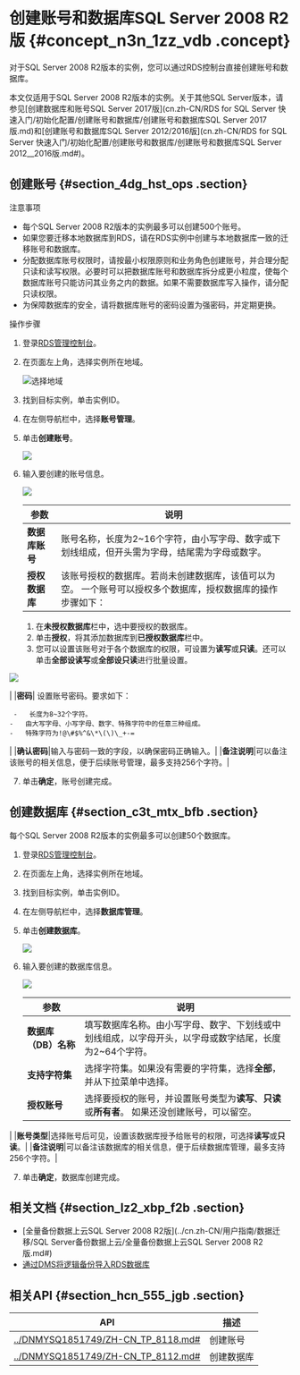 # 创建账号和数据库SQL Server 2008 R2版 {#concept_n3n_1zz_vdb .concept}

对于SQL Server 2008 R2版本的实例，您可以通过RDS控制台直接创建账号和数据库。

本文仅适用于SQL Server 2008 R2版本的实例。关于其他SQL Server版本，请参见[创建数据库和账号SQL Server 2017版](cn.zh-CN/RDS for SQL Server 快速入门/初始化配置/创建账号和数据库/创建账号和数据库SQL Server 2017版.md)和[创建账号和数据库SQL Server 2012/2016版](cn.zh-CN/RDS for SQL Server 快速入门/初始化配置/创建账号和数据库/创建账号和数据库SQL Server 2012__2016版.md#)。

## 创建账号 {#section_4dg_hst_ops .section}

注意事项

-   每个SQL Server 2008 R2版本的实例最多可以创建500个账号。
-   如果您要迁移本地数据库到RDS，请在RDS实例中创建与本地数据库一致的迁移账号和数据库。
-   分配数据库账号权限时，请按最小权限原则和业务角色创建账号，并合理分配只读和读写权限。必要时可以把数据库账号和数据库拆分成更小粒度，使每个数据库账号只能访问其业务之内的数据。如果不需要数据库写入操作，请分配只读权限。
-   为保障数据库的安全，请将数据库账号的密码设置为强密码，并定期更换。

操作步骤

1.  登录[RDS管理控制台](https://rds.console.aliyun.com/)。
2.  在页面左上角，选择实例所在地域。

    ![选择地域](http://static-aliyun-doc.oss-cn-hangzhou.aliyuncs.com/assets/img/7814/156885765336543_zh-CN.png)

3.  找到目标实例，单击实例ID。
4.  在左侧导航栏中，选择**账号管理**。
5.  单击**创建账号**。

    ![](http://static-aliyun-doc.oss-cn-hangzhou.aliyuncs.com/assets/img/7838/15688576532761_zh-CN.png)

6.  输入要创建的账号信息。

    ![](http://static-aliyun-doc.oss-cn-hangzhou.aliyuncs.com/assets/img/7838/15688576532762_zh-CN.png)

    |参数|说明|
    |--|--|
    |**数据库账号**|账号名称，长度为2~16个字符，由小写字母、数字或下划线组成，但开头需为字母，结尾需为字母或数字。|
    |**授权数据库**|该账号授权的数据库。若尚未创建数据库，该值可以为空。 一个账号可以授权多个数据库，授权数据库的操作步骤如下：

     1.  在**未授权数据库**栏中，选中要授权的数据库。
    2.  单击**授权**，将其添加数据库到**已授权数据库**栏中。
    3.  您可以设置该账号对于各个数据库的权限，可设置为**读写**或**只读**。还可以单击**全部设读写**或**全部设只读**进行批量设置。

![](http://static-aliyun-doc.oss-cn-hangzhou.aliyuncs.com/assets/img/7838/15688576532763_zh-CN.png)

 |
    |**密码**| 设置账号密码。要求如下：

     -   长度为8~32个字符。
    -   由大写字母、小写字母、数字、特殊字符中的任意三种组成。
    -   特殊字符为!@\#$%^&\*\(\)\_+-=
 |
    |**确认密码**|输入与密码一致的字段，以确保密码正确输入。|
    |**备注说明**|可以备注该账号的相关信息，便于后续账号管理，最多支持256个字符。|

7.  单击**确定**，账号创建完成。

## 创建数据库 {#section_c3t_mtx_bfb .section}

每个SQL Server 2008 R2版本的实例最多可以创建50个数据库。

1.  登录[RDS管理控制台](https://rds.console.aliyun.com/)。
2.  在页面左上角，选择实例所在地域。
3.  找到目标实例，单击实例ID。
4.  在左侧导航栏中，选择**数据库管理**。
5.  单击**创建数据库**。

    ![](http://static-aliyun-doc.oss-cn-hangzhou.aliyuncs.com/assets/img/7838/15688576532764_zh-CN.png)

6.  输入要创建的数据库信息。

    ![](http://static-aliyun-doc.oss-cn-hangzhou.aliyuncs.com/assets/img/7838/15688576532765_zh-CN.png)

    |参数|说明|
    |--|--|
    |**数据库（DB）名称**|填写数据库名称。由小写字母、数字、下划线或中划线组成，以字母开头，以字母或数字结尾，长度为2~64个字符。|
    |**支持字符集**|选择字符集。如果没有需要的字符集，选择**全部**，并从下拉菜单中选择。|
    |**授权账号**|选择要授权的账号，并设置账号类型为**读写**、**只读**或**所有者**。 如果还没创建账号，可以留空。

 |
    |**账号类型**|选择账号后可见，设置该数据库授予给账号的权限，可选择**读写**或**只读**。|
    |**备注说明**|可以备注该数据库的相关信息，便于后续数据库管理，最多支持256个字符。|

7.  单击**确定**，数据库创建完成。

## 相关文档 {#section_lz2_xbp_f2b .section}

-   [全量备份数据上云SQL Server 2008 R2版](../cn.zh-CN/用户指南/数据迁移/SQL Server备份数据上云/全量备份数据上云SQL Server 2008 R2版.md#)
-   [通过DMS将逻辑备份导入RDS数据库](https://help.aliyun.com/document_detail/65567.html)

## 相关API {#section_hcn_555_jgb .section}

|API|描述|
|---|--|
|[../DNMYSQ1851749/ZH-CN\_TP\_8118.md\#](../cn.zh-CN/API参考/账号管理/CreateAccount.md#)|创建账号|
|[../DNMYSQ1851749/ZH-CN\_TP\_8112.md\#](../cn.zh-CN/API参考/数据库管理/CreateDatabase.md#)|创建数据库|

